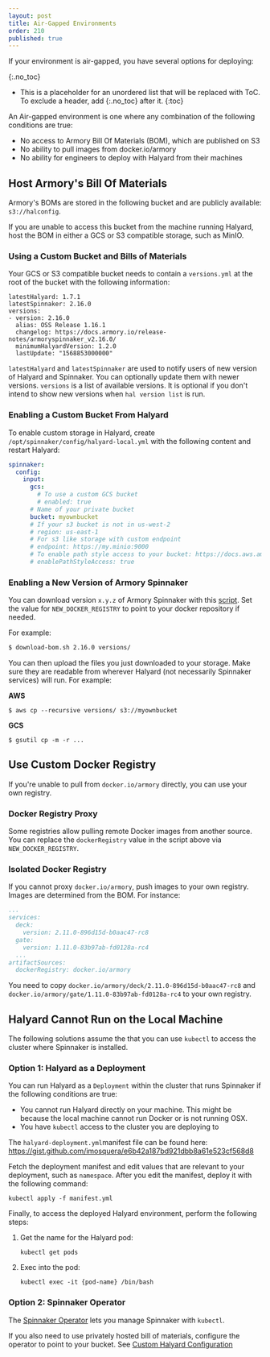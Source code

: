 ```yaml
---
layout: post
title: Air-Gapped Environments
order: 210
published: true
---
```

If your environment is air-gapped, you have several options for deploying: 

{:.no_toc}
* This is a placeholder for an unordered list that will be replaced with ToC. To exclude a header, add {:.no_toc} after it.
{:toc}

An Air-gapped environment is one where any combination of the following conditions are true:
- No access to Armory Bill Of Materials (BOM), which are published on S3
- No ability to pull images from docker.io/armory
- No ability for engineers to deploy with Halyard from their machines

## Host Armory's Bill Of Materials

Armory's BOMs are stored in the following bucket and are publicly available: `s3://halconfig`. 

If you are unable to access this bucket from the machine running Halyard, host the BOM in either a GCS or S3 compatible storage, such as MinIO.

### Using a Custom Bucket and Bills of Materials

Your GCS or S3 compatible bucket needs to contain a `versions.yml` at the root of the bucket with the following information:

```
latestHalyard: 1.7.1
latestSpinnaker: 2.16.0
versions:
- version: 2.16.0
  alias: OSS Release 1.16.1
  changelog: https://docs.armory.io/release-notes/armoryspinnaker_v2.16.0/
  minimumHalyardVersion: 1.2.0
  lastUpdate: "1568853000000"
```

`latestHalyard` and `latestSpinnaker` are used to notify users of new version of Halyard and Spinnaker. You can optionally update them with newer versions. `versions` is a list of available versions. It is optional if you don't intend to show new versions when `hal version list` is run.

### Enabling a Custom Bucket From Halyard

To enable custom storage in Halyard, create `/opt/spinnaker/config/halyard-local.yml` with the following content and restart Halyard:

```yaml
spinnaker:
  config:
    input:
      gcs:
        # To use a custom GCS bucket
        # enabled: true
      # Name of your private bucket
      bucket: myownbucket
      # If your s3 bucket is not in us-west-2
      # region: us-east-1
      # For s3 like storage with custom endpoint
      # endpoint: https://my.minio:9000
      # To enable path style access to your bucket: https://docs.aws.amazon.com/AmazonS3/latest/dev/UsingBucket.html#access-bucket-intro
      # enablePathStyleAccess: true
```


### Enabling a New Version of Armory Spinnaker

You can download version `x.y.z` of Armory Spinnaker with this [script](https://gist.github.com/ncknt/37b1743111eb727bcd81e21dffda90d6). Set the value for `NEW_DOCKER_REGISTRY` to point to your docker repository if needed.

For example:

```bash
$ download-bom.sh 2.16.0 versions/
```

You can then upload the files you just downloaded to your storage. Make sure they are readable from wherever Halyard (not necessarily Spinnaker services) will run. For example:

**AWS**

```
$ aws cp --recursive versions/ s3://myownbucket
```           
**GCS**

```
$ gsutil cp -m -r ...
```

## Use Custom Docker Registry

If you're unable to pull from `docker.io/armory` directly, you can use your own registry.

### Docker Registry Proxy

Some registries allow pulling remote Docker images from another source. You can replace the `dockerRegistry` value in the script above via `NEW_DOCKER_REGISTRY`.

### Isolated Docker Registry

If you cannot proxy `docker.io/armory`, push images to your own registry. Images are determined from the BOM. For instance:

```yaml
...
services:
  deck:
    version: 2.11.0-896d15d-b0aac47-rc8
  gate:
    version: 1.11.0-83b97ab-fd0128a-rc4
  ...
artifactSources:
  dockerRegistry: docker.io/armory
```

You need to copy `docker.io/armory/deck/2.11.0-896d15d-b0aac47-rc8` and `docker.io/armory/gate/1.11.0-83b97ab-fd0128a-rc4` to your own registry.

## Halyard Cannot Run on the Local Machine

The following solutions assume the that you can use `kubectl` to access the cluster where Spinnaker is installed.

### Option 1: Halyard as a Deployment

You can run Halyard as a `Deployment` within the cluster that runs Spinnaker if the following conditions are true:

* You cannot run Halyard directly on your machine. This might be because the local machine cannot run Docker or is not running OSX.
* You have `kubectl` access to the cluster you are deploying to

The `halyard-deployment.yml`manifest file can be found here: https://gist.github.com/imosquera/e6b42a187bd921dbb8a61e523cf568d8

Fetch the deployment manifest and edit values that are relevant to your deployment, such as `namespace`. After you edit the manifest, deploy it with the following command:

```
kubectl apply -f manifest.yml
```

Finally, to access the deployed Halyard environment, perform the following steps:

1. Get the name for the Halyard pod: 
    ```
    kubectl get pods
    ```
2. Exec into the pod: 
    ```
    kubectl exec -it {pod-name} /bin/bash
    ``` 
    
### Option 2: Spinnaker Operator

The [Spinnaker Operator](/spinnaker/operator/) lets you manage Spinnaker with `kubectl`.

If you also need to use privately hosted bill of materials, configure the operator to point to your bucket. See [Custom Halyard Configuration](/spinnaker/operator/#custom-halyard-configuration)
